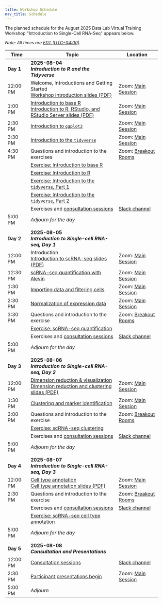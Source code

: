 ```yaml
---
title: Workshop Schedule
nav_title: Schedule
---
```


The planned schedule for the August 2025 Data Lab Virtual Training Workshop "Introduction to Single-Cell RNA-Seq" appears below.


*Note: All times are [EDT (UTC−04:00)](https://www.timeanddate.com/time/zones/edt).*


| Time        | Topic                             | Location |
|-------------|--------------------------------------------|----------------|
| **Day 1**   | **2025-08-04** <br> _**Introduction to R and the Tidyverse**_                 |
| 12:00 PM    | Welcome, Introductions and Getting Started <br> [Workshop introduction slides (PDF)](#../slides/2025-08-04_course-intro-scRNA.pdf)  | Zoom: [Main Session](../software-setup/zoom-procedures.md) |
| 1:00 PM     | [Introduction to base R](../completed-notebooks/intro-to-R-tidyverse/01-intro_to_base_R.nb.html) <br> [Introduction to R, RStudio, and RStudio Server slides (PDF)](../slides/2025-08-04_intro-to-r-rstudio.pdf) | Zoom: [Main Session](../software-setup/zoom-procedures.md)|
| 2:30 PM     | [Introduction to `ggplot2`](../completed-notebooks/intro-to-R-tidyverse/02-intro_to_ggplot2.nb.html) | Zoom: [Main Session](../software-setup/zoom-procedures.md) |
| 3:30 PM     | [Introduction to the `tidyverse`](../completed-notebooks/intro-to-R-tidyverse/03-intro_to_tidyverse.nb.html) | Zoom: [Main Session](../software-setup/zoom-procedures.md) |
| 4:30 PM     | Questions and introduction to the exercises | Zoom: [Breakout Rooms](../software-setup/zoom-procedures.md#using-breakout-rooms) |
|             | [Exercise: Introduction to base R](https://github.com/AlexsLemonade/training-modules/blob/{{site.release_tag}}/intro-to-R-tidyverse/exercise_01-intro_to_base_R.Rmd)  | |
|             | [Exercise: Introduction to R](https://github.com/AlexsLemonade/training-modules/blob/{{site.release_tag}}/intro-to-R-tidyverse/exercise_02-intro_to_R.Rmd)  | |
|             | [Exercise: Introduction to the `tidyverse`, Part 1](https://github.com/AlexsLemonade/training-modules/blob/{{site.release_tag}}/intro-to-R-tidyverse/exercise_03a-intro_to_tidyverse.Rmd)  | |
|             | [Exercise: Introduction to the `tidyverse`, Part 2](https://github.com/AlexsLemonade/training-modules/blob/{{site.release_tag}}/intro-to-R-tidyverse/exercise_03b-intro_to_tidyverse.Rmd)  | |
|             | Exercises and [consultation sessions](workshop-logistics.md#consultation-sessions) | [Slack channel](../software-setup/slack-procedures.md) |
| 5:00  PM    | *Adjourn for the day*             |
| | |         |
| **Day 2**   | **2025-08-05**  <br> _**Introduction to Single-cell RNA-seq, Day 1**_ |
| 12:00 PM    | Introduction <br> [Introduction to scRNA-seq slides (PDF)](../slides/2025-08-05_Intro_to_scRNA-seq.pdf) | Zoom: [Main Session](../software-setup/zoom-procedures.md) |
| 12:30 PM    | [scRNA-seq quantification with Alevin](../completed-notebooks/scRNA-seq/01-scRNA_quant_qc.nb.html) | Zoom: [Main Session](../software-setup/zoom-procedures.md)|
| 1:30 PM     | [Importing data and filtering cells](../completed-notebooks/scRNA-seq/02-filtering_scRNA.nb.html) | Zoom: [Main Session](../software-setup/zoom-procedures.md) |
| 2:30 PM     | [Normalization of expression data](../completed-notebooks/scRNA-seq/03-normalizing_scRNA.nb.html) | Zoom: [Main Session](../software-setup/zoom-procedures.md) |
| 3:30 PM     | Questions and introduction to the exercise | Zoom: [Breakout Rooms](../software-setup/zoom-procedures.md#using-breakout-rooms) |
|             | [Exercise: scRNA-seq quantification](https://github.com/AlexsLemonade/training-modules/blob/{{site.release_tag}}/scRNA-seq/exercise_01-scrna_quant.Rmd) | |
|             | Exercises and [consultation sessions](workshop-logistics.md#consultation-sessions) | [Slack channel](../software-setup/slack-procedures.md) |
| 5:00  PM    | *Adjourn for the day*             |
| | |         |
| **Day 3**   | **2025-08-06**  <br> _**Introduction to Single-cell RNA-seq, Day 2**_ |
| 12:00 PM    | [Dimension reduction & visualization](../completed-notebooks/scRNA-seq/04-dimension_reduction_scRNA.nb.html) <br> [Dimension reduction and clustering slides (PDF)](#../slides/2025-08-06_dimension-reduction-clustering.pdf) | Zoom: [Main Session](../software-setup/zoom-procedures.md)|
| 1:30 PM     | [Clustering and marker identification](../completed-notebooks/scRNA-seq/05-clustering_markers_scRNA.nb.html) | Zoom: [Main Session](../software-setup/zoom-procedures.md) |
| 3:00 PM     | Questions and introduction to the exercise | Zoom: [Breakout Rooms](../software-setup/zoom-procedures.md#using-breakout-rooms) |
|             | [Exercise: scRNA-seq clustering](https://github.com/AlexsLemonade/training-modules/blob/{{site.release_tag}}/scRNA-seq/exercise_02-scrna_clustering.Rmd) | |
|             | Exercises and [consultation sessions](workshop-logistics.md#consultation-sessions) | [Slack channel](../software-setup/slack-procedures.md) |
| 5:00  PM    | *Adjourn for the day*             |
| | |    |
| **Day 4**   | **2025-08-07**  <br> _**Introduction to Single-cell RNA-seq, Day 3**_ | |
| 12:00 PM    | [Cell type annotation](../completed-notebooks/scRNA-seq/06-celltype_annotation.nb.html) <br> [Cell type annotation slides (PDF)](#../slides/2025-08-07_cell-type-assignment.pdf) | Zoom: [Main Session](../software-setup/zoom-procedures.md) |
| 2:30 PM     | Questions and introduction to the exercise | Zoom: [Breakout Rooms](../software-setup/zoom-procedures.md#using-breakout-rooms) |
|             | Exercises and [consultation sessions](workshop-logistics.md#consultation-sessions) | [Slack channel](../software-setup/slack-procedures.md)|
|             | [Exercise: scRNA-seq cell type annotation](https://github.com/AlexsLemonade/training-modules/blob/{{site.release_tag}}/scRNA-seq/exercise_03-celltype.Rmd) | |
| 5:00  PM    | *Adjourn for the day*             |
| | |
| **Day 5**   | **2025-08-08**  <br> _**Consultation and Presentations**_ |
| 12:00 PM    | [Consultation sessions](workshop-logistics.md#consultation-sessions)  | [Slack channel](../software-setup/slack-procedures.md) |
| 2:30 PM     | [Participant presentations begin](workshop-logistics.md#participant-presentations) | Zoom: [Main Session](../software-setup/zoom-procedures.md) |
| 5:00 PM     | *Adjourn*   |

